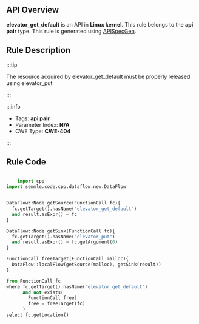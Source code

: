 ---
---


## API Overview
**elevator_get_default** is an API in **Linux kernel**. This rule belongs to the **api pair** type. This rule is generated using [APISpecGen](../../tools/APISpecGen).
## Rule Description

:::tip

The resource acquired by elevator_get_default must be properly released using elevator_put

:::

:::info

- Tags: **api pair**
- Parameter Index: **N/A**
- CWE Type: **CWE-404**

:::

## Rule Code
```python

    import cpp
import semmle.code.cpp.dataflow.new.DataFlow


DataFlow::Node getSource(FunctionCall fc){
  fc.getTarget().hasName("elevator_get_default")
  and result.asExpr() = fc
}

DataFlow::Node getSink(FunctionCall fc){
  fc.getTarget().hasName("elevator_put")
  and result.asExpr() = fc.getArgument(0)
}

FunctionCall freeTarget(FunctionCall malloc){
  DataFlow::localFlow(getSource(malloc), getSink(result))
}

from FunctionCall fc
where fc.getTarget().hasName("elevator_get_default")
      and not exists(
        FunctionCall free| 
        free = freeTarget(fc)
      )
select fc.getLocation()

    
```